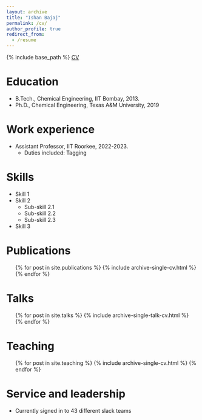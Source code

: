```yaml
---
layout: archive
title: "Ishan Bajaj"
permalink: /cv/
author_profile: true
redirect_from:
  - /resume
---
```


{% include base_path %}
[CV](https://ibajajiitk.github.io/files/CV_Ishan.pdf)

Education
======
* B.Tech., Chemical Engineering, IIT Bombay, 2013.
* Ph.D., Chemical Engineering, Texas A&M University, 2019

Work experience
======
* Assistant Professor, IIT Roorkee, 2022-2023.
  * Duties included: Tagging 
  
Skills
======
* Skill 1
* Skill 2
  * Sub-skill 2.1
  * Sub-skill 2.2
  * Sub-skill 2.3
* Skill 3

Publications
======
  <ul>{% for post in site.publications %}
    {% include archive-single-cv.html %}
  {% endfor %}</ul>
  
Talks
======
  <ul>{% for post in site.talks %}
    {% include archive-single-talk-cv.html %}
  {% endfor %}</ul>
  
Teaching
======
  <ul>{% for post in site.teaching %}
    {% include archive-single-cv.html %}
  {% endfor %}</ul>
  
Service and leadership
======
* Currently signed in to 43 different slack teams
